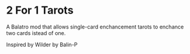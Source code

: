 # 2 For 1 Tarots
A Balatro mod that allows single-card enchancement tarots to enchance two cards istead of one.

Inspired by Wilder by Balin-P
